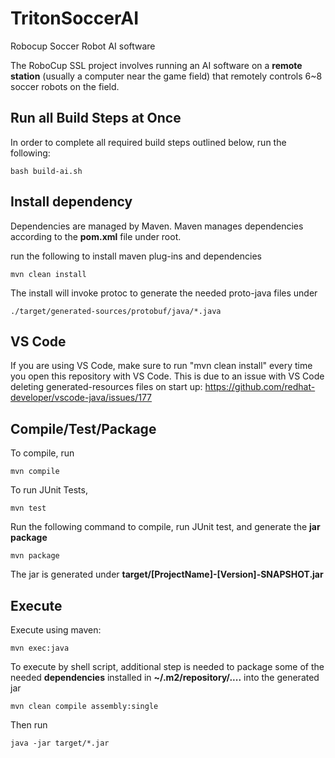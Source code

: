 # TritonSoccerAI

Robocup Soccer Robot AI software

The RoboCup SSL project involves running an AI software on a **remote station** (usually a computer near the game field) that remotely controls 6~8 soccer robots on the field.

## Run all Build Steps at Once

In order to complete all required build steps outlined below, run the following:

```
bash build-ai.sh
```

## Install dependency

Dependencies are managed by Maven. Maven manages dependencies according to the **pom.xml** file under root.

run the following to install maven plug-ins and dependencies

```shell
mvn clean install
```

The install will invoke protoc to generate the needed proto-java files under

```shell
./target/generated-sources/protobuf/java/*.java
```

## VS Code

If you are using VS Code, make sure to run "mvn clean install" every time you open this repository with VS Code. This is due to an issue with VS Code deleting generated-resources files on start up: https://github.com/redhat-developer/vscode-java/issues/177

## Compile/Test/Package

To compile, run

```shell
mvn compile
```

To run JUnit Tests,

```shell
mvn test
```

Run the following command to compile, run JUnit test, and generate the **jar package**

```shell
mvn package
```

The jar is generated under **target/[ProjectName]-[Version]-SNAPSHOT.jar**

## Execute

Execute using maven:

```
mvn exec:java
```

To execute by shell script, additional step is needed to package some of the needed **dependencies** installed in **~/.m2/repository/....** into the generated jar

```shell
mvn clean compile assembly:single
```

Then run

```shell
java -jar target/*.jar
```

